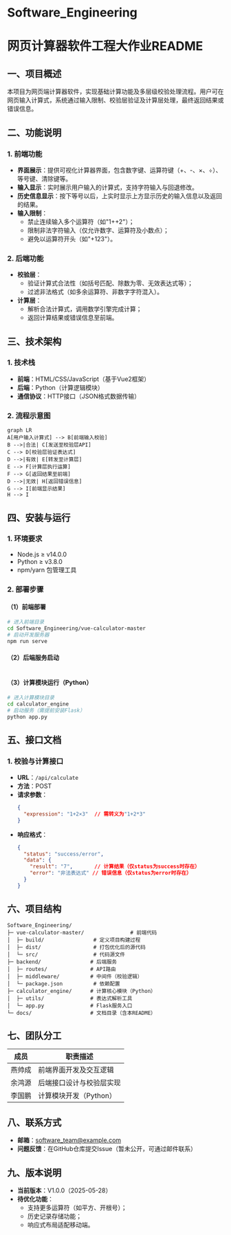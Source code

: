 # Software_Engineering
# 网页计算器软件工程大作业README

## 一、项目概述
本项目为网页端计算器软件，实现基础计算功能及多层级校验处理流程。用户可在网页输入计算式，系统通过输入限制、校验层验证及计算层处理，最终返回结果或错误信息。


## 二、功能说明
### 1. 前端功能
- **界面展示**：提供可视化计算器界面，包含数字键、运算符键（+、-、×、÷）、等号键、清除键等。
- **输入显示**：实时展示用户输入的计算式，支持字符输入与回退修改。
- **历史信息显示**：按下等号以后，上实时显示上方显示历史的输入信息以及返回的结果。
- **输入限制**：
  - 禁止连续输入多个运算符（如"1++2"）；
  - 限制非法字符输入（仅允许数字、运算符及小数点）；
  - 避免以运算符开头（如"+123"）。

### 2. 后端功能
- **校验层**：
  - 验证计算式合法性（如括号匹配、除数为零、无效表达式等）；
  - 过滤非法格式（如多余运算符、非数字字符混入）。
- **计算层**：
  - 解析合法计算式，调用数学引擎完成计算；
  - 返回计算结果或错误信息至前端。


## 三、技术架构
### 1. 技术栈
- **前端**：HTML/CSS/JavaScript（基于Vue2框架）
- **后端**：Python（计算逻辑模块）
- **通信协议**：HTTP接口（JSON格式数据传输）

### 2. 流程示意图
```mermaid
graph LR
A[用户输入计算式] --> B[前端输入校验]
B -->|合法| C[发送至校验层API]
C --> D[校验层验证表达式]
D -->|有效| E[转发至计算层]
E --> F[计算层执行运算]
F --> G[返回结果至前端]
D -->|无效| H[返回错误信息]
G --> I[前端显示结果]
H --> I
```


## 四、安装与运行
### 1. 环境要求
- Node.js ≥ v14.0.0
- Python ≥ v3.8.0
- npm/yarn 包管理工具

### 2. 部署步骤
#### （1）前端部署
```bash
# 进入前端目录
cd Software_Engineering/vue-calculator-master
# 启动开发服务器
npm run serve
```

#### （2）后端服务启动
```bash

```

#### （3）计算模块运行（Python）
```bash
# 进入计算模块目录
cd calculator_engine
# 启动服务（需提前安装Flask）
python app.py
```


## 五、接口文档
### 1. 校验与计算接口
- **URL**：`/api/calculate`
- **方法**：POST
- **请求参数**：
  ```json
  {
    "expression": "1+2×3"  // 需转义为"1+2*3"
  }
  ```
- **响应格式**：
  ```json
  {
    "status": "success/error",
    "data": {
      "result": "7",       // 计算结果（仅status为success时存在）
      "error": "非法表达式" // 错误信息（仅status为error时存在）
    }
  }
  ```


## 六、项目结构
```
Software_Engineering/
├─ vue-calculator-master/               # 前端代码
│  ├─ build/                # 定义项目构建过程
│  ├─ dist/                 # 打包优化后的源代码
│  └─ src/                  # 代码源文件
├─ backend/                # 后端服务
│  ├─ routes/              # API路由
│  ├─ middleware/          # 中间件（校验逻辑）
│  └─ package.json          # 依赖配置
├─ calculator_engine/      # 计算核心模块（Python）
│  ├─ utils/               # 表达式解析工具
│  └─ app.py               # Flask服务入口
└─ docs/                   # 文档目录（含本README）
```


## 七、团队分工
| 成员       | 职责描述                          |
|------------|-----------------------------------|
| 燕帅成       | 前端界面开发及交互逻辑           |
| 余鸿源       | 后端接口设计与校验层实现         |
| 李国鹏       | 计算模块开发（Python）           |


## 八、联系方式
- **邮箱**：software_team@example.com
- **问题反馈**：在GitHub仓库提交Issue（暂未公开，可通过邮件联系）


## 九、版本说明
- **当前版本**：V1.0.0（2025-05-28）
- **待优化功能**：
  - 支持更多运算符（如平方、开根号）；
  - 历史记录存储功能；
  - 响应式布局适配移动端。
